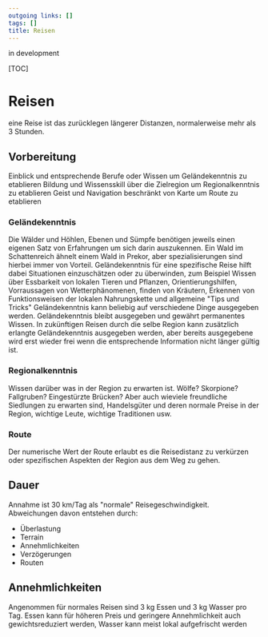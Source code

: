 ```yaml
---
outgoing links: []
tags: []
title: Reisen
---
```

in development

[TOC]

# Reisen
eine Reise ist das zurücklegen längerer Distanzen, normalerweise mehr als 3 Stunden.

## Vorbereitung
Einblick und entsprechende Berufe oder Wissen um Geländekenntnis zu etablieren
Bildung und Wissensskill über die Zielregion um Regionalkenntnis zu etablieren
Geist und Navigation beschränkt von Karte um Route zu etablieren

### Geländekenntnis
Die Wälder und Höhlen, Ebenen und Sümpfe benötigen jeweils einen eigenen Satz von Erfahrungen um sich darin auszukennen. Ein Wald im Schattenreich ähnelt einem Wald in Prekor, aber spezialisierungen sind hierbei immer von Vorteil.
Geländekenntnis für eine spezifische Reise hilft dabei Situationen einzuschätzen oder zu überwinden, zum Beispiel Wissen über Essbarkeit von lokalen Tieren und Pflanzen, Orientierungshilfen, Vorraussagen von Wetterphänomenen, finden von Kräutern, Erkennen von Funktionsweisen der lokalen Nahrungskette und allgemeine "Tips und Tricks"
Geländekenntnis kann beliebig auf verschiedene Dinge ausgegeben werden. Geländekenntnis bleibt ausgegeben und gewährt permanentes Wissen. In zukünftigen Reisen durch die selbe Region kann zusätzlich erlangte Geländekenntnis ausgegeben werden, aber bereits ausgegebene wird erst wieder frei wenn die entsprechende Information nicht länger gültig ist.

### Regionalkenntnis
Wissen darüber was in der Region zu erwarten ist. Wölfe? Skorpione? Fallgruben? Eingestürzte Brücken? Aber auch wieviele freundliche Siedlungen zu erwarten sind, Handelsgüter und deren normale Preise in der Region, wichtige Leute, wichtige Traditionen usw.

### Route
Der numerische Wert der Route erlaubt es die Reisedistanz zu verkürzen oder spezifischen Aspekten der Region aus dem Weg zu gehen.

## Dauer
Annahme ist 30 km/Tag als "normale" Reisegeschwindigkeit. Abweichungen davon entstehen durch:

* Überlastung
* Terrain
* Annehmlichkeiten
* Verzögerungen
* Routen

## Annehmlichkeiten
Angenommen für normales Reisen sind 3 kg Essen und 3 kg Wasser pro Tag.
Essen kann für höheren Preis und geringere Annehmlichkeit auch gewichtsreduziert werden, Wasser kann meist lokal aufgefrischt werden
